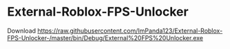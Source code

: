 # External-Roblox-FPS-Unlocker
Download https://raw.githubusercontent.com/ImPanda123/External-Roblox-FPS-Unlocker-/master/bin/Debug/External%20FPS%20Unlocker.exe
